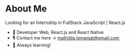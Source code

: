 # About Me

Looking for an Internship in FullStack JavaScript | React.js

- 🌻 Developer Web, React.js and React Native
- 🎙 Contact me here → mathilda.lemaigat@gmail.com
- 🌱 Always learning!
